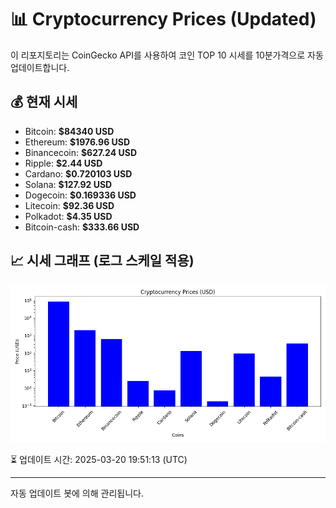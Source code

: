 
# 📊 Cryptocurrency Prices (Updated)

이 리포지토리는 CoinGecko API를 사용하여 코인 TOP 10 시세를 10분가격으로 자동 업데이트합니다.

## 💰 현재 시세
- Bitcoin: **$84340 USD**
- Ethereum: **$1976.96 USD**
- Binancecoin: **$627.24 USD**
- Ripple: **$2.44 USD**
- Cardano: **$0.720103 USD**
- Solana: **$127.92 USD**
- Dogecoin: **$0.169336 USD**
- Litecoin: **$92.36 USD**
- Polkadot: **$4.35 USD**
- Bitcoin-cash: **$333.66 USD**

## 📈 시세 그래프 (로그 스케일 적용)
![Crypto Prices](crypto_prices.png)

⏳ 업데이트 시간: 2025-03-20 19:51:13 (UTC)

---
자동 업데이트 봇에 의해 관리됩니다.
